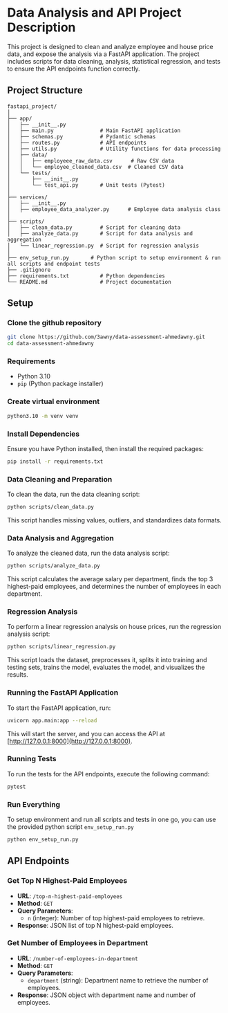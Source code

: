 
# Data Analysis and API Project Description

This project is designed to clean and analyze employee and house price data, and expose the analysis via a FastAPI application. The project includes scripts for data cleaning, analysis, statistical regression, and tests to ensure the API endpoints function correctly.

## Project Structure

```
fastapi_project/
│
├── app/
│   ├── __init__.py
│   ├── main.py               # Main FastAPI application
│   ├── schemas.py            # Pydantic schemas
│   ├── routes.py             # API endpoints
│   ├── utils.py              # Utility functions for data processing
│   ├── data/
│   │   ├── employeee_raw_data.csv      # Raw CSV data
│   │   └── employee_cleaned_data.csv  # Cleaned CSV data
│   └── tests/
│       ├── __init__.py
│       └── test_api.py       # Unit tests (Pytest)
│
├── services/
│   ├── __init__.py
│   ├── employee_data_analyzer.py      # Employee data analysis class
│
├── scripts/
│   ├── clean_data.py         # Script for cleaning data
│   ├── analyze_data.py       # Script for data analysis and aggregation
│   └── linear_regression.py  # Script for regression analysis
│
├── env_setup_run.py       # Python script to setup environment & run all scripts and endpoint tests
├── .gitignore
├── requirements.txt          # Python dependencies
└── README.md                 # Project documentation
```

## Setup

### Clone the github repository

```sh
git clone https://github.com/3awny/data-assessment-ahmedawny.git
cd data-assessment-ahmedawny
```

### Requirements

- Python 3.10
- `pip` (Python package installer)

### Create virtual environment

```bash
python3.10 -m venv venv
```

### Install Dependencies

Ensure you have Python installed, then install the required packages:

```bash
pip install -r requirements.txt
```

### Data Cleaning and Preparation

To clean the data, run the data cleaning script:

```bash
python scripts/clean_data.py
```

This script handles missing values, outliers, and standardizes data formats.

### Data Analysis and Aggregation

To analyze the cleaned data, run the data analysis script:

```bash
python scripts/analyze_data.py
```

This script calculates the average salary per department, finds the top 3 highest-paid employees, and determines the number of employees in each department.

### Regression Analysis

To perform a linear regression analysis on house prices, run the regression analysis script:

```bash
python scripts/linear_regression.py
```

This script loads the dataset, preprocesses it, splits it into training and testing sets, trains the model, evaluates the model, and visualizes the results.

### Running the FastAPI Application

To start the FastAPI application, run:

```bash
uvicorn app.main:app --reload
```

This will start the server, and you can access the API at [http://127.0.0.1:8000](http://127.0.0.1:8000).

### Running Tests

To run the tests for the API endpoints, execute the following command:

```bash
pytest
```

### Run Everything

To setup environment and run all scripts and tests in one go, you can use the provided python script `env_setup_run.py`

```bash
python env_setup_run.py
```

## API Endpoints

### Get Top N Highest-Paid Employees

- **URL**: `/top-n-highest-paid-employees`
- **Method**: `GET`
- **Query Parameters**: 
  - `n` (integer): Number of top highest-paid employees to retrieve.
- **Response**: JSON list of top N highest-paid employees.

### Get Number of Employees in Department

- **URL**: `/number-of-employees-in-department`
- **Method**: `GET`
- **Query Parameters**: 
  - `department` (string): Department name to retrieve the number of employees.
- **Response**: JSON object with department name and number of employees.